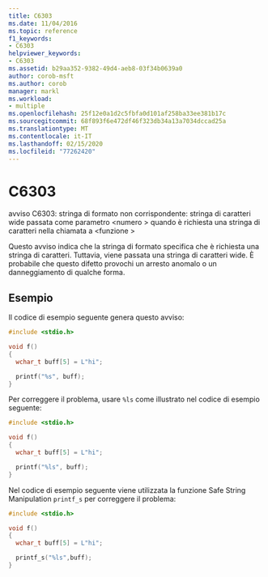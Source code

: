```yaml
---
title: C6303
ms.date: 11/04/2016
ms.topic: reference
f1_keywords:
- C6303
helpviewer_keywords:
- C6303
ms.assetid: b29aa352-9382-49d4-aeb8-03f34b0639a0
author: corob-msft
ms.author: corob
manager: markl
ms.workload:
- multiple
ms.openlocfilehash: 25f12e0a1d2c5fbfa0d101af258ba33ee381b17c
ms.sourcegitcommit: 68f893f6e472df46f323db34a13a7034dccad25a
ms.translationtype: MT
ms.contentlocale: it-IT
ms.lasthandoff: 02/15/2020
ms.locfileid: "77262420"
---
```

# <a name="c6303"></a>C6303
avviso C6303: stringa di formato non corrispondente: stringa di caratteri wide passata come parametro \<numero > quando è richiesta una stringa di caratteri nella chiamata a \<funzione >

 Questo avviso indica che la stringa di formato specifica che è richiesta una stringa di caratteri. Tuttavia, viene passata una stringa di caratteri wide. È probabile che questo difetto provochi un arresto anomalo o un danneggiamento di qualche forma.

## <a name="example"></a>Esempio
 Il codice di esempio seguente genera questo avviso:

```cpp
#include <stdio.h>

void f()
{
  wchar_t buff[5] = L"hi";

  printf("%s", buff);
}
```

 Per correggere il problema, usare `%ls` come illustrato nel codice di esempio seguente:

```cpp
#include <stdio.h>

void f()
{
  wchar_t buff[5] = L"hi";

  printf("%ls", buff);
}
```

 Nel codice di esempio seguente viene utilizzata la funzione Safe String Manipulation `printf_s` per correggere il problema:

```cpp
#include <stdio.h>

void f()
{
  wchar_t buff[5] = L"hi";

  printf_s("%ls",buff);
}
```
